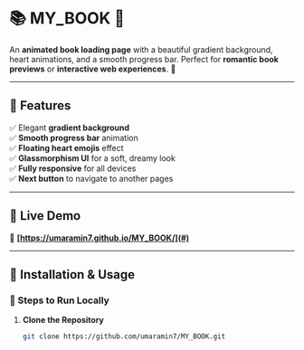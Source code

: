 # 📚 MY_BOOK 🎨  

An **animated book loading page** with a beautiful gradient background, heart animations, and a smooth progress bar. Perfect for **romantic book previews** or **interactive web experiences**. 💖  

---

## 🌟 Features
✅ Elegant **gradient background**  
✅ **Smooth progress bar** animation  
✅ **Floating heart emojis** effect  
✅ **Glassmorphism UI** for a soft, dreamy look  
✅ **Fully responsive** for all devices  
✅ **Next button** to navigate to another pages  

---

## 🚀 Live Demo  
🔗 **[https://umaramin7.github.io/MY_BOOK/](#)** 


---

## 📂 Installation & Usage  
### 🔧 Steps to Run Locally  
1. **Clone the Repository**  
   ```sh
   git clone https://github.com/umaramin7/MY_BOOK.git

